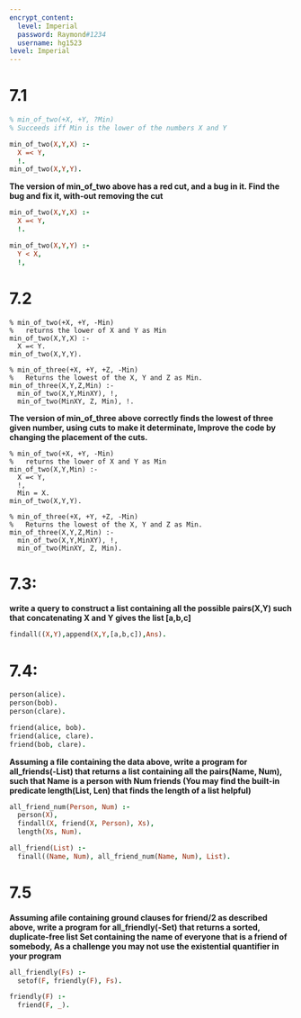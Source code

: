 ```yaml
---
encrypt_content:
  level: Imperial
  password: Raymond#1234
  username: hg1523
level: Imperial
---
```

# 7.1
```prolog
% min_of_two(+X, +Y, ?Min)
% Succeeds iff Min is the lower of the numbers X and Y

min_of_two(X,Y,X) :-
  X =< Y,
  !.
min_of_two(X,Y,Y).
```

**The version of min_of_two above has a red cut, and a bug in it. Find the bug and fix it, with-out removing the cut**

```prolog
min_of_two(X,Y,X) :-
  X =< Y,
  !.

min_of_two(X,Y,Y) :-
  Y < X,
  !,
```

# 7.2

```
% min_of_two(+X, +Y, -Min)
%   returns the lower of X and Y as Min
min_of_two(X,Y,X) :-
  X =< Y.
min_of_two(X,Y,Y).

% min_of_three(+X, +Y, +Z, -Min)
%   Returns the lowest of the X, Y and Z as Min.
min_of_three(X,Y,Z,Min) :-
  min_of_two(X,Y,MinXY), !,
  min_of_two(MinXY, Z, Min), !.
```

**The version of min_of_three above correctly finds the lowest of three given number, using cuts to make it determinate, Improve the code by changing the placement of the cuts.**



```
% min_of_two(+X, +Y, -Min)
%   returns the lower of X and Y as Min
min_of_two(X,Y,Min) :-
  X =< Y,
  !,
  Min = X.
min_of_two(X,Y,Y).

% min_of_three(+X, +Y, +Z, -Min)
%   Returns the lowest of the X, Y and Z as Min.
min_of_three(X,Y,Z,Min) :-
  min_of_two(X,Y,MinXY), !,
  min_of_two(MinXY, Z, Min).
```

# 7.3:

**write a query to construct a list containing all the possible pairs(X,Y) such that concatenating X and Y gives the list [a,b,c]**

```prolog
findall((X,Y),append(X,Y,[a,b,c]),Ans).
```

# 7.4:

```prolog
person(alice).
person(bob).
person(clare).

friend(alice, bob).
friend(alice, clare).
friend(bob, clare).
```

**Assuming a file containing the data above, write a program for all_friends(-List) that returns a list containing all the pairs(Name, Num), such that Name is a person with Num friends (You may find the built-in predicate length(List, Len) that finds the length of a list helpful)**

```prolog
all_friend_num(Person, Num) :-
  person(X),
  findall(X, friend(X, Person), Xs),
  length(Xs, Num).

all_friend(List) :-
  finall((Name, Num), all_friend_num(Name, Num), List).
```

# 7.5

**Assuming afile containing ground clauses for friend/2 as described above, write a program for all_friendly(-Set) that returns a sorted, duplicate-free list Set containing the name of everyone that is a friend of somebody, As a challenge you may not use the existential quantifier in your program**

```prolog
all_friendly(Fs) :-
  setof(F, friendly(F), Fs).

friendly(F) :-
  friend(F, _).
```